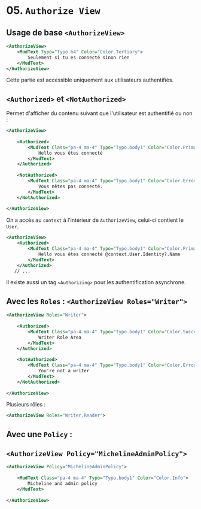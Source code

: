 # 05. `Authorize View`

## Usage de base `<AuthorizeView>`

```xml
<AuthorizeView>
    <MudText Typo="Typo.h4" Color="Color.Tertiary">
        Seulement si tu es connecté sinon rien
    </MudText>
</AuthorizeView>
```

Cette partie est accessible uniquement aux utilisateurs authentifiés.



## `<Authorized>` et `<NotAuthorized>`

Permet d'afficher du contenu suivant que l'utilisateur est authentifié ou non :

```xml 
<AuthorizeView>
    
    <Authorized>
        <MudText Class="pa-4 ma-4" Typo="Typo.body1" Color="Color.Primary">
            Hello vous êtes connecté
        </MudText>
    </Authorized>
    
    <NotAuthorized>
        <MudText Class="pa-4 ma-4" Typo="Typo.body1" Color="Color.Error">
            Vous nêtes pas connecté.
        </MudText>
    </NotAuthorized>
    
</AuthorizeView>
```

On a accès au `context` à l'intérieur de `AuthorizeView`, celui-ci contient le `User`.

```xml
<AuthorizeView>
    <Authorized>
        <MudText Class="pa-4 ma-4" Typo="Typo.body1" Color="Color.Primary">
            Hello vous êtes connecté @context.User.Identity?.Name
        </MudText>
    </Authorized>
   // ...
```

Il existe aussi un tag `<Authorizing>` pour les authentification asynchrone.



## Avec les `Roles` : `<AuthorizeView Roles="Writer">`

```xml
<AuthorizeView Roles="Writer">
    
    <Authorized>
        <MudText Class="pa-4 ma-4" Typo="Typo.body1" Color="Color.Success">
            Writer Role Area
        </MudText>
    </Authorized>
    
    <NotAuthorized>
        <MudText Class="pa-4 ma-4" Typo="Typo.body1" Color="Color.Error">
            You're not a writer
        </MudText>
    </NotAuthorized>
    
</AuthorizeView>
```

Plusieurs rôles :

```xml
<AuthorizeView Roles="Writer,Reader">
```



## Avec une `Policy` : 

## `<AuthorizeView Policy="MichelineAdminPolicy">`

```xml
<AuthorizeView Policy="MichelineAdminPolicy">
    
    <MudText Class="pa-4 ma-4" Typo="Typo.body1" Color="Color.Info">
        Micheline and admin policy
    </MudText>
    
</AuthorizeView>
```

